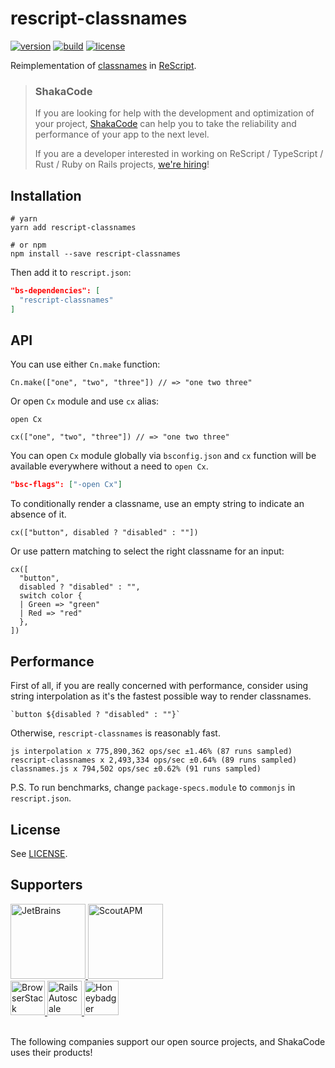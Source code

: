 # rescript-classnames

[![version](https://img.shields.io/npm/v/rescript-classnames.svg?style=flat-square)](https://www.npmjs.com/package/rescript-classnames)
[![build](https://github.com/MinimaHQ/rescript-classnames/workflows/build/badge.svg)](https://github.com/MinimaHQ/rescript-classnames/actions?query=workflow%3Abuild)
[![license](https://img.shields.io/npm/l/rescript-classnames.svg?style=flat-square)](https://www.npmjs.com/package/rescript-classnames)

Reimplementation of [classnames](https://github.com/JedWatson/classnames) in [ReScript](https://rescript-lang.org).

> ### ShakaCode
> If you are looking for help with the development and optimization of your project, [ShakaCode](https://www.shakacode.com) can help you to take the reliability and performance of your app to the next level.
>
> If you are a developer interested in working on ReScript / TypeScript / Rust / Ruby on Rails projects, [we're hiring](https://www.shakacode.com/career/)!

## Installation

```shell
# yarn
yarn add rescript-classnames

# or npm
npm install --save rescript-classnames
```

Then add it to `rescript.json`:

```json
"bs-dependencies": [
  "rescript-classnames"
]
```

## API
You can use either `Cn.make` function:

```rescript
Cn.make(["one", "two", "three"]) // => "one two three"
```

Or open `Cx` module and use `cx` alias:

```rescript
open Cx

cx(["one", "two", "three"]) // => "one two three"
```

You can open `Cx` module globally via `bsconfig.json` and `cx` function will be available everywhere without a need to `open Cx`.

```json
"bsc-flags": ["-open Cx"]
```

To conditionally render a classname, use an empty string to indicate an absence of it.

```rescript
cx(["button", disabled ? "disabled" : ""])
```

Or use pattern matching to select the right classname for an input:

```rescript
cx([
  "button",
  disabled ? "disabled" : "",
  switch color {
  | Green => "green"
  | Red => "red"
  },
])
```

## Performance
First of all, if you are really concerned with performance, consider using string interpolation as it's the fastest possible way to render classnames.

```rescript
`button ${disabled ? "disabled" : ""}`
```

Otherwise, `rescript-classnames` is reasonably fast.

```
js interpolation x 775,890,362 ops/sec ±1.46% (87 runs sampled)
rescript-classnames x 2,493,334 ops/sec ±0.64% (89 runs sampled)
classnames.js x 794,502 ops/sec ±0.62% (91 runs sampled)
```

P.S. To run benchmarks, change `package-specs.module` to `commonjs` in `rescript.json`.

## License
See [LICENSE](./LICENSE).

## Supporters

<a href="https://www.jetbrains.com">
  <img src="https://user-images.githubusercontent.com/4244251/184881139-42e4076b-024b-4b30-8c60-c3cd0e758c0a.png" alt="JetBrains" height="120px">
</a>
<a href="https://scoutapp.com">
  <picture>
    <source media="(prefers-color-scheme: dark)" srcset="https://user-images.githubusercontent.com/4244251/184881147-0d077438-3978-40da-ace9-4f650d2efe2e.png">
    <source media="(prefers-color-scheme: light)" srcset="https://user-images.githubusercontent.com/4244251/184881152-9f2d8fba-88ac-4ba6-873b-22387f8711c5.png">
    <img alt="ScoutAPM" src="https://user-images.githubusercontent.com/4244251/184881152-9f2d8fba-88ac-4ba6-873b-22387f8711c5.png" height="120px">
  </picture>
</a>
<br />
<a href="https://www.browserstack.com">
  <picture>
    <source media="(prefers-color-scheme: dark)" srcset="https://user-images.githubusercontent.com/4244251/184881122-407dcc29-df78-4b20-a9ad-f597b56f6cdb.png">
    <source media="(prefers-color-scheme: light)" srcset="https://user-images.githubusercontent.com/4244251/184881129-e1edf4b7-3ae1-4ea8-9e6d-3595cf01609e.png">
    <img alt="BrowserStack" src="https://user-images.githubusercontent.com/4244251/184881129-e1edf4b7-3ae1-4ea8-9e6d-3595cf01609e.png" height="55px">
  </picture>
</a>
<a href="https://railsautoscale.com">
  <img src="https://user-images.githubusercontent.com/4244251/184881144-95c2c25c-9879-4069-864d-4e67d6ed39d2.png" alt="Rails Autoscale" height="55px">
</a>
<a href="https://www.honeybadger.io">
  <img src="https://user-images.githubusercontent.com/4244251/184881133-79ee9c3c-8165-4852-958e-31687b9536f4.png" alt="Honeybadger" height="55px">
</a>

<br />
<br />

The following companies support our open source projects, and ShakaCode uses their products!

